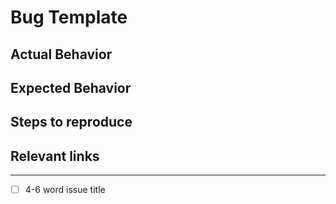 # Bug Template

## Actual Behavior

## Expected Behavior

## Steps to reproduce

## Relevant links


----

- [ ] 4-6 word issue title 

